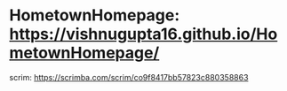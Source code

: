 ﻿# HometownHomepage:  https://vishnugupta16.github.io/HometownHomepage/


scrim: https://scrimba.com/scrim/co9f8417bb57823c880358863
